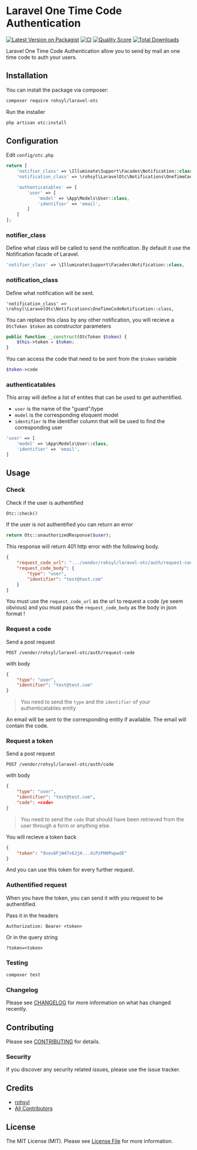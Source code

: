 # Laravel One Time Code Authentication

[![Latest Version on Packagist](https://img.shields.io/packagist/v/rohsyl/laravel-otc.svg?style=flat-square)](https://packagist.org/packages/rohsyl/laravel-otc)
[![CI](https://github.com/rohsyl/laravel-otc/actions/workflows/ci.yml/badge.svg)](https://github.com/rohsyl/laravel-otc/actions/workflows/ci.yml)
[![Quality Score](https://img.shields.io/scrutinizer/g/rohsyl/laravel-otc.svg?style=flat-square)](https://scrutinizer-ci.com/g/rohsyl/laravel-otc)
[![Total Downloads](https://img.shields.io/packagist/dt/rohsyl/laravel-otc.svg?style=flat-square)](https://packagist.org/packages/rohsyl/laravel-otc)


Laravel One Time Code Authentication allow you to send by mail an one time code to auth your users.

## Installation

You can install the package via composer:

```bash
composer require rohsyl/laravel-otc
```

Run the installer

```bash
php artisan otc:install
```

## Configuration

Edit `config/otc.php`
```php
return [
    'notifier_class' => \Illuminate\Support\Facades\Notification::class,
    'notification_class' => \rohsyl\LaravelOtc\Notifications\OneTimeCodeNotification::class,

    'authenticatables' => [
        'user' => [
            'model' => \App\Models\User::class,
            'identifier' => 'email',
        ]
    ]
];
```

### notifier_class
Define what class will be called to send the notification. By default it use the Notification facade of Laravel.
```php
'notifier_class' => \Illuminate\Support\Facades\Notification::class,
```

### notification_class
Define what notification will be sent.
```
'notification_class' => \rohsyl\LaravelOtc\Notifications\OneTimeCodeNotification::class,
```

You can replace this class by any other notification, you will recieve a `OtcToken $token` as constructor parameters
```php
public function __construct(OtcToken $token) {
    $this->token = $token;
}
```

You can access the code that need to be sent from the `$token` variable
```php
$token->code
```

### authenticatables

This array will define a list of entites that can be used to get authentified.

- `user` is the name of the "guard"/type
- `model` is the corresponding eloquent model
- `identifier` is the identifier column that will be used to find the corresponding user
```php
'user' => [
    'model' => \App\Models\User::class,
    'identifier' => 'email',
]
```

## Usage

### Check 

Check if the user is authentified
``` php
Otc::check()
```

If the user is not authentified you can return an error
```php
return Otc::unauthorizedResponse($user);
```
This response will return 401 http error with the following body.
```json
{
    "request_code_url": ".../vendor/rohsyl/laravel-otc/auth/request-code",
    "request_code_body": {
        "type": "user",
        "identifier": "test@test.com"
    }
}
```
You must use the `request_code_url` as the url to request a code (ye seem obvious) and you must pass the `request_code_body` as the body in json format !

### Request a code
Send a post request
```
POST /vendor/rohsyl/laravel-otc/auth/request-code
```
with body
```json
{
    "type": "user",
    "identifier": "test@test.com"
}
```
> You need to send the `type` and the `identifier` of your authenticatables entity

An email will be sent to the corresponding entity if available. The email will contain the code.

### Request a token
Send a post request
```
POST /vendor/rohsyl/laravel-otc/auth/code
```
with body
```json
{
    "type": "user",
    "identifier": "test@test.com",
    "code": <code>
}
```
> You need to send the `code` that should have been retrieved from the user through a form or anything else.

You will recieve a token back
```json
{
    "token": "9vov6FjW47v6JjH...4iPzPH0PwpwdE"
}
```

And you can use this token for every further request.

### Authentified request

When you have the token, you can send it with you request to be authentified.

Pass it in the headers 
```
Authorization: Bearer <token>
```

Or in the query string
```
?token=<token>
```

### Testing

```bash
composer test
```

### Changelog

Please see [CHANGELOG](CHANGELOG.md) for more information on what has changed recently.

## Contributing

Please see [CONTRIBUTING](CONTRIBUTING.md) for details.

### Security

If you discover any security related issues, please use the issue tracker.

## Credits

- [rohsyl](https://github.com/rohsyl)
- [All Contributors](../../contributors)


## License

The MIT License (MIT). Please see [License File](LICENSE.md) for more information.
